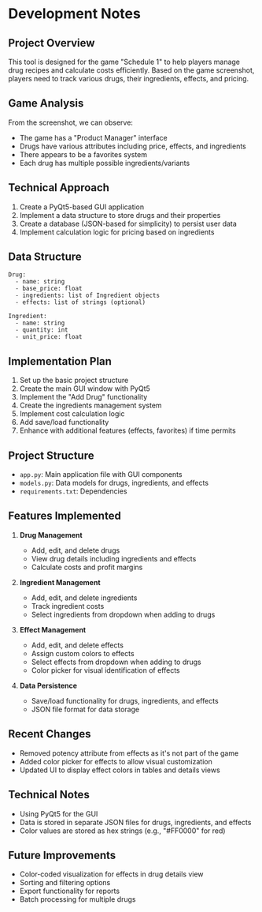 # Development Notes

## Project Overview
This tool is designed for the game "Schedule 1" to help players manage drug recipes and calculate costs efficiently. Based on the game screenshot, players need to track various drugs, their ingredients, effects, and pricing.

## Game Analysis
From the screenshot, we can observe:
- The game has a "Product Manager" interface
- Drugs have various attributes including price, effects, and ingredients
- There appears to be a favorites system
- Each drug has multiple possible ingredients/variants

## Technical Approach
1. Create a PyQt5-based GUI application
2. Implement a data structure to store drugs and their properties
3. Create a database (JSON-based for simplicity) to persist user data
4. Implement calculation logic for pricing based on ingredients

## Data Structure
```
Drug:
  - name: string
  - base_price: float
  - ingredients: list of Ingredient objects
  - effects: list of strings (optional)

Ingredient:
  - name: string
  - quantity: int
  - unit_price: float
```

## Implementation Plan
1. Set up the basic project structure
2. Create the main GUI window with PyQt5
3. Implement the "Add Drug" functionality
4. Create the ingredients management system
5. Implement cost calculation logic
6. Add save/load functionality
7. Enhance with additional features (effects, favorites) if time permits

## Project Structure
- `app.py`: Main application file with GUI components
- `models.py`: Data models for drugs, ingredients, and effects
- `requirements.txt`: Dependencies

## Features Implemented
1. **Drug Management**
   - Add, edit, and delete drugs
   - View drug details including ingredients and effects
   - Calculate costs and profit margins

2. **Ingredient Management**
   - Add, edit, and delete ingredients
   - Track ingredient costs
   - Select ingredients from dropdown when adding to drugs

3. **Effect Management**
   - Add, edit, and delete effects
   - Assign custom colors to effects
   - Select effects from dropdown when adding to drugs
   - Color picker for visual identification of effects

4. **Data Persistence**
   - Save/load functionality for drugs, ingredients, and effects
   - JSON file format for data storage

## Recent Changes
- Removed potency attribute from effects as it's not part of the game
- Added color picker for effects to allow visual customization
- Updated UI to display effect colors in tables and details views

## Technical Notes
- Using PyQt5 for the GUI
- Data is stored in separate JSON files for drugs, ingredients, and effects
- Color values are stored as hex strings (e.g., "#FF0000" for red)

## Future Improvements
- Color-coded visualization for effects in drug details view
- Sorting and filtering options
- Export functionality for reports
- Batch processing for multiple drugs

